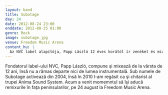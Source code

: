 ```yaml
---
layout: band
title: Subotage
day: 24
date: 2012-08-24 23:00
enddate: 2012-08-25 01:00
genre: Rock
image: subotage.jpg
venue: Freedom Music Arena
content_hu: |
  Az NVC label alapítója, Papp László 12 éves korától ír zenéket és mixel, de a hangszeres zene sem áll messze tőle. Subotage néven 2004 óta tevékenykedik, de 2010-ben az Anima Sound System gitárosaként is megismerhettük. Most itt az ideje, hogy dj-ként is bemutatkozzon a félszigetezőknek, augusztus 24-én a Freedom Music Arénában.
---
```


Fondatorul label-ului NVC, Papp László, compune şi mixează de la vârsta de 12 ani, însă nu a rămas departe nici de lumea instrumentală. Sub numele de Subotage activează din 2004, însă în 2010 l-am regăsit ca şi chitarist al trupei Anima Sound System. Acum a venit momemntul să îşi aducă remixurile în faţa peninsularilor, pe 24 august la Freedom Music Arena.
